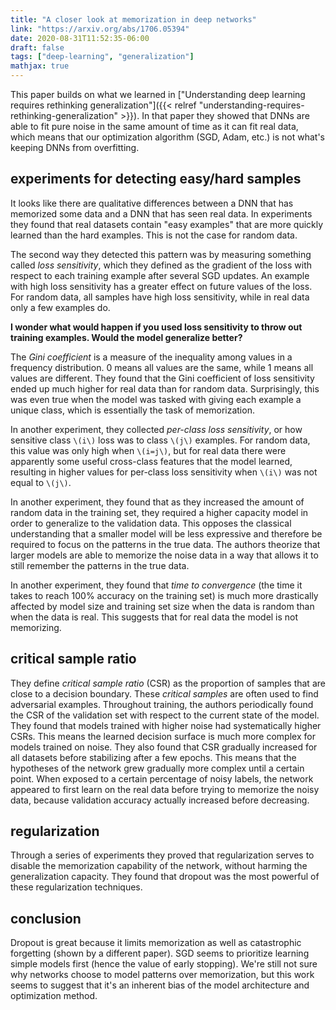 ```yaml
---
title: "A closer look at memorization in deep networks"
link: "https://arxiv.org/abs/1706.05394"
date: 2020-08-31T11:52:35-06:00
draft: false
tags: ["deep-learning", "generalization"]
mathjax: true
---
```


This paper builds on what we learned in ["Understanding deep learning requires rethinking generalization"]({{< relref "understanding-requires-rethinking-generalization" >}}). In that paper they showed that DNNs are able to fit pure noise in the same amount of time as it can fit real data, which means that our optimization algorithm (SGD, Adam, etc.) is not what's keeping DNNs from overfitting.

## experiments for detecting easy/hard samples

It looks like there are qualitative differences between a DNN that has memorized some data and a DNN that has seen real data. In experiments they found that real datasets contain "easy examples" that are more quickly learned than the hard examples. This is not the case for random data.

The second way they detected this pattern was by measuring something called *loss sensitivity*, which they defined as the gradient of the loss with respect to each training example after several SGD updates. An example with high loss sensitivity has a greater effect on future values of the loss. For random data, all samples have high loss sensitivity, while in real data only a few examples do.

**I wonder what would happen if you used loss sensitivity to throw out training examples. Would the model generalize better?**

The *Gini coefficient* is a measure of the inequality among values in a frequency distribution. 0 means all values are the same, while 1 means all values are different. They found that the Gini coefficient of loss sensitivity ended up much higher for real data than for random data. Surprisingly, this was even true when the model was tasked with giving each example a unique class, which is essentially the task of memorization.

In another experiment, they collected *per-class loss sensitivity*, or how sensitive class `\(i\)` loss was to class `\(j\)` examples. For random data, this value was only high when `\(i=j\)`, but for real data there were apparently some useful cross-class features that the model learned, resulting in higher values for per-class loss sensitivity when `\(i\)` was not equal to `\(j\)`.

In another experiment, they found that as they increased the amount of random data in the training set, they required a higher capacity model in order to generalize to the validation data. This opposes the classical understanding that a smaller model will be less expressive and therefore be required to focus on the patterns in the true data. The authors theorize that larger models are able to memorize the noise data in a way that allows it to still remember the patterns in the true data.

In another experiment, they found that *time to convergence* (the time it takes to reach 100% accuracy on the training set) is much more drastically affected by model size and training set size when the data is random than when the data is real. This suggests that for real data the model is not memorizing.

## critical sample ratio

They define *critical sample ratio* (CSR) as the proportion of samples that are close to a decision boundary. These *critical samples* are often used to find adversarial examples. Throughout training, the authors periodically found the CSR of the validation set with respect to the current state of the model. They found that models trained with higher noise had systematically higher CSRs. This means the learned decision surface is much more complex for models trained on noise. They also found that CSR gradually increased for all datasets before stabilizing after a few epochs. This means that the hypotheses of the network grew gradually more complex until a certain point. When exposed to a certain percentage of noisy labels, the network appeared to first learn on the real data before trying to memorize the noisy data, because validation accuracy actually increased before decreasing.

## regularization

Through a series of experiments they proved that regularization serves to disable the memorization capability of the network, without harming the generalization capacity. They found that dropout was the most powerful of these regularization techniques.

## conclusion

Dropout is great because it limits memorization as well as catastrophic forgetting (shown by a different paper). SGD seems to prioritize learning simple models first (hence the value of early stopping). We're still not sure why networks choose to model patterns over memorization, but this work seems to suggest that it's an inherent bias of the model architecture and optimization method.
